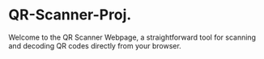 # QR-Scanner-Proj.
Welcome to the QR Scanner Webpage, a straightforward tool for scanning and decoding QR codes directly from your browser.
